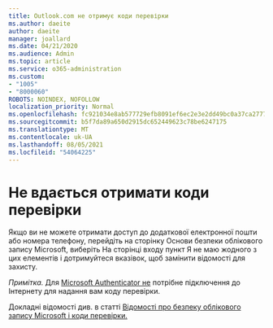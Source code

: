 ```yaml
---
title: Outlook.com не отримує коди перевірки
ms.author: daeite
author: daeite
manager: joallard
ms.date: 04/21/2020
ms.audience: Admin
ms.topic: article
ms.service: o365-administration
ms.custom:
- "1005"
- "8000060"
ROBOTS: NOINDEX, NOFOLLOW
localization_priority: Normal
ms.openlocfilehash: fc921034e8ab577729efb8091ef6ec2e3e2dd49bc0a37ca27771b68756260c32
ms.sourcegitcommit: b5f7da89a650d2915dc652449623c78be6247175
ms.translationtype: MT
ms.contentlocale: uk-UA
ms.lasthandoff: 08/05/2021
ms.locfileid: "54064225"
---
```

# <a name="cant-get-verification-codes"></a>Не вдається отримати коди перевірки

Якщо ви не можете отримати доступ до додаткової електронної пошти [](https://account.microsoft.com/security) або номера телефону, перейдіть на сторінку Основи безпеки облікового запису Microsoft, виберіть На сторінці входу пункт Я не маю жодного з цих елементів і дотримуйтеся вказівок, щоб замінити відомості для захисту. 

*Примітка.* Для [Microsoft Authenticator не](https://go.microsoft.com/fwlink/?linkid=2016117) потрібне підключення до Інтернету для надання вам коду перевірки.

Докладні відомості див. в статті [Відомості про безпеку облікового запису Microsoft і коди перевірки.](https://support.microsoft.com/help/12428/)